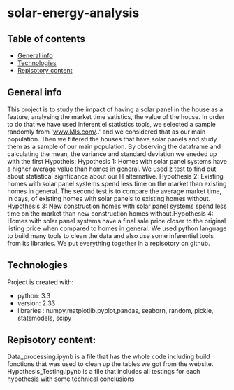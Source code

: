 # solar-energy-analysis
## Table of contents
* [General info](#general-info)
* [Technologies](#technologies)
* [Repisotory content](#setup)

## General info
This project is to study the impact of having a solar panel in the house as a feature, analysing the market time satistics, the value of the house. In order to do that we  have used inferentiel statistics tools, we selected a sample randomly from 'www.Mls.com/..' and we considered that as our main population. Then we flitered the houses that have solar panels and study them as a sample of our main population. 
By observing the dataframe and calculating the mean, the variance and standard deviation we eneded up with the first Hypotheis:
Hypothesis 1: Homes with solar panel systems have a higher average value than homes in general. We used z test to find out about statistical signficance about our H alternative.
Hypothesis 2: Existing homes with solar panel systems spend less time on the market than existing homes in general.
The second test is to compare the average market time, in days, of existing homes with solar panels to existing homes without. 
Hypothesis 3: New construction homes with solar panel systems spend less time on the market than new construction homes without.Hypothesis 4: Homes with solar panel systems have a final sale price closer to the original listing price when compared to homes in general.
We used python language to build many tools to clean the data and also use some inferentiel tools from its libraries. We put everything together in a repisotory on github.
 
	
## Technologies
Project is created with:
* python: 3.3
* version: 2.33
* libraries : numpy,matplotlib.pyplot,pandas, seaborn, random, pickle, statsmodels, scipy 

	
## Repisotory content:
Data_processing.ipynb is a file that has the whole code including build fonctions that was used to clean up the tables we got from the website.
Hypothesis_Testing.ipynb is a file that includes all testings for each hypothesis with some technical conclusions 

